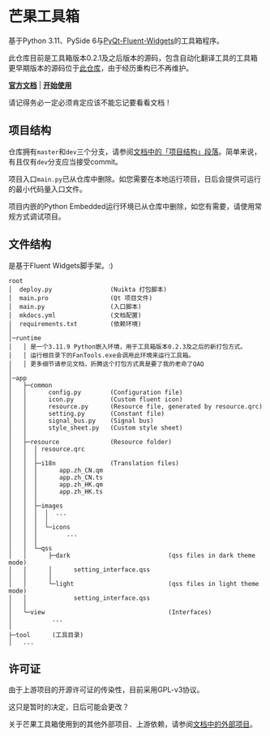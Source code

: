 # 芒果工具箱
基于Python 3.11、PySide 6与[PyQt-Fluent-Widgets](https://github.com/zhiyiYo/PyQt-Fluent-Widgets)的工具箱程序。

此仓库目前是工具箱版本0.2.1及之后版本的源码，包含自动化翻译工具的工具箱更早期版本的源码位于[此仓库](https://github.com/mangofanfan/FanTools)，由于经历重构已不再维护。

[**官方文档**](https://docs-fantools.mangofanfan.cn/) | [**开始使用**](https://github.com/mangofanfan/FanTools2/releases)

请记得务必一定必须肯定应该不能忘记要看看文档！

## 项目结构
仓库拥有`master`和`dev`三个分支，请参阅[文档中的「项目结构」段落](https://docs-fantools.mangofanfan.cn/about/contribute.html)。简单来说，有且仅有`dev`分支应当接受commit。

项目入口`main.py`已从仓库中删除。如您需要在本地运行项目，日后会提供可运行的最小代码量入口文件。

项目内嵌的Python Embedded运行环境已从仓库中删除，如您有需要，请使用常规方式调试项目。

## 文件结构

是基于Fluent Widgets脚手架。:)

```
root
│  deploy.py                (Nuikta 打包脚本)
│  main.pro                 (Qt 项目文件)
│  main.py                  (入口脚本)
│  mkdocs.yml               (文档配置)
│  requirements.txt         (依赖环境)
│
│─runtime
│   │ 是一个3.11.9 Python嵌入环境，用于工具箱版本0.2.3及之后的新打包方式。
│   │ 运行根目录下的FanTools.exe会调用此环境来运行工具箱。
│   │ 更多细节请参见文档，折腾这个打包方式真是要了我的老命了QAQ
│
│─app
│   ├─common
│   │      config.py        (Configuration file)
│   │      icon.py          (Custom fluent icon)
│   │      resource.py      (Resource file, generated by resource.qrc)
│   │      setting.py       (Constant file)
│   │      signal_bus.py    (Signal bus)
│   │      style_sheet.py   (Custom style sheet)
│   │
│   ├─resource              (Resource folder)
│   │  │ resource.qrc
│   │  │
│   │  ├─i18n               (Translation files)
│   │  │      app.zh_CN.qm
│   │  │      app.zh_CN.ts
│   │  │      app.zh_HK.qm
│   │  │      app.zh_HK.ts
│   │  │
│   │  ├─images
│   │  │  │  ...
│   │  │  │
│   │  │  └─icons
│   │  │        ...
│   │  │
│   │  └─qss
│   │      ├─dark                           (qss files in dark theme mode)
│   │      │      setting_interface.qss
│   │      │
│   │      └─light                          (qss files in light theme mode)
│   │             setting_interface.qss
│   │
│   └─view                                  (Interfaces)
│           ...
│
├─tool      (工具目录)
│   ...
```

## 许可证

由于上游项目的开源许可证的传染性，目前采用GPL-v3协议。

这只是暂时的决定，日后可能会更改？

关于芒果工具箱使用到的其他外部项目、上游依赖，请参阅[文档中的外部项目](https://docs-fantools.mangofanfan.cn/about/include.html)。
